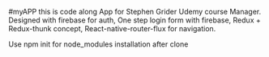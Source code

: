 #myAPP
this is code along App for Stephen Grider Udemy course
Manager. Designed with 
  firebase for auth,
  One step login form with firebase,
  Redux + Redux-thunk concept,
  React-native-router-flux for navigation.

Use npm init for node_modules installation after clone
